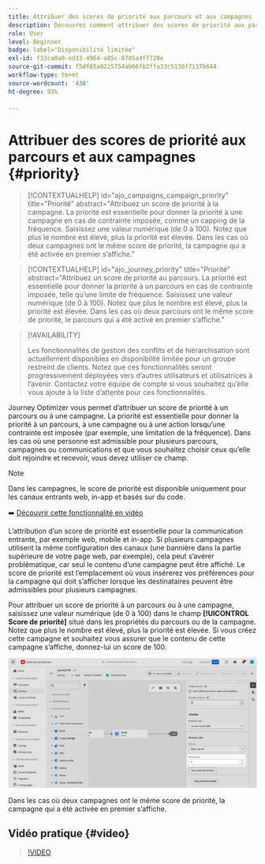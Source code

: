 ```yaml
---
title: Attribuer des scores de priorité aux parcours et aux campagnes
description: Découvrez comment attribuer des scores de priorité aux parcours et aux campagnes.
role: User
level: Beginner
badge: label="Disponibilité limitée"
exl-id: f33ca0a8-ed33-4964-a85c-8705a4ff728e
source-git-commit: f5df65a0225754ab66fb2ffa33c5130f7137b644
workflow-type: tm+mt
source-wordcount: '438'
ht-degree: 93%

---
```


# Attribuer des scores de priorité aux parcours et aux campagnes {#priority}

>[!CONTEXTUALHELP]
>id="ajo_campaigns_campaign_priority"
>title="Priorité"
>abstract="Attribuez un score de priorité à la campagne. La priorité est essentielle pour donner la priorité à une campagne en cas de contrainte imposée, comme un capping de la fréquence. Saisissez une valeur numérique (de 0 à 100). Notez que plus le nombre est élevé, plus la priorité est élevée. Dans les cas où deux campagnes ont le même score de priorité, la campagne qui a été activée en premier s’affiche."

>[!CONTEXTUALHELP]
>id="ajo_journey_priority"
>title="Priorité"
>abstract="Attribuez un score de priorité au parcours. La priorité est essentielle pour donner la priorité à un parcours en cas de contrainte imposée, telle qu’une limite de fréquence. Saisissez une valeur numérique (de 0 à 100). Notez que plus le nombre est élevé, plus la priorité est élevée. Dans les cas où deux parcours ont le même score de priorité, le parcours qui a été activé en premier s’affiche."

>[!AVAILABILITY]
>
>Les fonctionnalités de gestion des conflits et de hiérarchisation sont actuellement disponibles en disponibilité limitée pour un groupe restreint de clients. Notez que ces fonctionnalités seront progressivement déployées vers d’autres utilisateurs et utilisatrices à l’avenir. Contactez votre équipe de compte si vous souhaitez qu’elle vous ajoute à la liste d’attente pour ces fonctionnalités.

Journey Optimizer vous permet d’attribuer un score de priorité à un parcours ou à une campagne. La priorité est essentielle pour donner la priorité à un parcours, à une campagne ou à une action lorsqu’une contrainte est imposée (par exemple, une limitation de la fréquence). Dans les cas où une personne est admissible pour plusieurs parcours, campagnes ou communications et que vous souhaitez choisir ceux qu’elle doit rejoindre et recevoir, vous devez utiliser ce champ.

>[!NOTE]
>
>Dans les campagnes, le score de priorité est disponible uniquement pour les canaux entrants web, in-app et basés sur du code.

➡️ [Découvrir cette fonctionnalité en vidéo](#video)

L’attribution d’un score de priorité est essentielle pour la communication entrante, par exemple web, mobile et in-app. Si plusieurs campagnes utilisent la même configuration des canaux (une bannière dans la partie supérieure de votre page web, par exemple), cela peut s’avérer problématique, car seul le contenu d’une campagne peut être affiché. Le score de priorité est l’emplacement où vous insérerez vos préférences pour la campagne qui doit s’afficher lorsque les destinataires peuvent être admissibles pour plusieurs campagnes.

Pour attribuer un score de priorité à un parcours ou à une campagne, saisissez une valeur numérique (de 0 à 100) dans le champ **[!UICONTROL Score de priorité]** situé dans les propriétés du parcours ou de la campagne. Notez que plus le nombre est élevé, plus la priorité est élevée. Si vous créez cette campagne et souhaitez vous assurer que le contenu de cette campagne s’affiche, donnez-lui un score de 100.

![](assets/priority-score.png)

Dans les cas où deux campagnes ont le même score de priorité, la campagne qui a été activée en premier s’affiche.

## Vidéo pratique {#video}

>[!VIDEO](https://video.tv.adobe.com/v/3435529?quality=12)
